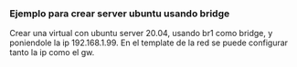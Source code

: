 ### Ejemplo para crear server ubuntu usando bridge



Crear una virtual con ubuntu server 20.04, usando br1 como bridge, y poniendole la ip 192.168.1.99. En el template de la red se puede configurar tanto la ip como el gw.




